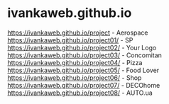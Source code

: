 # ivankaweb.github.io

https://ivankaweb.github.io/project        - Aerospace  
https://ivankaweb.github.io/project01/     - SP  
https://ivankaweb.github.io/project02/     - Your Logo  
https://ivankaweb.github.io/project03/     - Concomitan  
https://ivankaweb.github.io/project04/     - Pizza  
https://ivankaweb.github.io/project05/     - Food Lover  
https://ivankaweb.github.io/project06/     - Shop  
https://ivankaweb.github.io/project07/     - DECOhome   
https://ivankaweb.github.io/project08/     - AUTO.ua 
